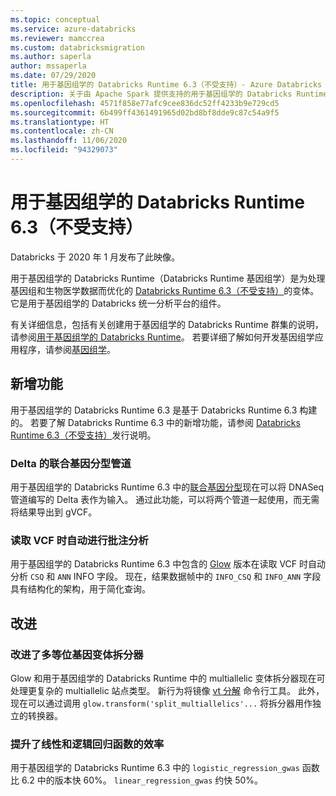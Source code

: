 ```yaml
---
ms.topic: conceptual
ms.service: azure-databricks
ms.reviewer: mamccrea
ms.custom: databricksmigration
ms.author: saperla
author: mssaperla
ms.date: 07/29/2020
title: 用于基因组学的 Databricks Runtime 6.3（不受支持）- Azure Databricks
description: 关于由 Apache Spark 提供支持的用于基因组学的 Databricks Runtime 6.3 的发行说明。
ms.openlocfilehash: 4571f858e77afc9cee836dc52ff4233b9e729cd5
ms.sourcegitcommit: 6b499ff4361491965d02bd8bf8dde9c87c54a9f5
ms.translationtype: HT
ms.contentlocale: zh-CN
ms.lasthandoff: 11/06/2020
ms.locfileid: "94329073"
---
```

# <a name="databricks-runtime-63-for-genomics-unsupported"></a>用于基因组学的 Databricks Runtime 6.3（不受支持）

Databricks 于 2020 年 1 月发布了此映像。

用于基因组学的 Databricks Runtime（Databricks Runtime 基因组学）是为处理基因组和生物医学数据而优化的 [Databricks Runtime 6.3（不受支持）](6.3.md)的变体。 它是用于基因组学的 Databricks 统一分析平台的组件。

有关详细信息，包括有关创建用于基因组学的 Databricks Runtime 群集的说明，请参阅[用于基因组学的 Databricks Runtime](../../runtime/genomicsruntime.md#dbr-genomics)。 若要详细了解如何开发基因组学应用程序，请参阅[基因组学](../../applications/genomics/index.md)。

## <a name="new-features"></a>新增功能

用于基因组学的 Databricks Runtime 6.3 是基于 Databricks Runtime 6.3 构建的。 若要了解 Databricks Runtime 6.3 中的新增功能，请参阅 [Databricks Runtime 6.3（不受支持）](6.3.md)发行说明。

### <a name="joint-genotyping-pipeline-from-delta"></a>Delta 的联合基因分型管道

用于基因组学的 Databricks Runtime 6.3 中的[联合基因分型](../../applications/genomics/tertiary/joint-genotyping-pipeline.md)现在可以将 DNASeq 管道编写的 Delta 表作为输入。 通过此功能，可以将两个管道一起使用，而无需将结果导出到 gVCF。

### <a name="automatic-annotation-parsing-when-reading-vcfs"></a>读取 VCF 时自动进行批注分析

用于基因组学的 Databricks Runtime 6.3 中包含的 [Glow](https://projectglow.io) 版本在读取 VCF 时自动分析 `CSQ` 和 `ANN` INFO 字段。 现在，结果数据帧中的 `INFO_CSQ` 和 `INFO_ANN` 字段具有结构化的架构，用于简化查询。

## <a name="improvements"></a>改进

### <a name="improved-multiallelic-variant-splitter"></a>改进了多等位基因变体拆分器

Glow 和用于基因组学的 Databricks Runtime 中的 multiallelic 变体拆分器现在可处理更复杂的 multiallelic 站点类型。 新行为将镜像 [vt 分解](https://genome.sph.umich.edu/wiki/Vt#Decompose) 命令行工具。 此外，现在可以通过调用 `glow.transform('split_multiallelics'...` 将拆分器用作独立的转换器。

### <a name="faster-linear-and-logistic-regression-functions"></a>提升了线性和逻辑回归函数的效率

用于基因组学的 Databricks Runtime 6.3 中的 `logistic_regression_gwas` 函数比 6.2 中的版本快 60%。 `linear_regression_gwas` 约快 50%。